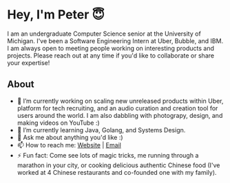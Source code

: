 # Hey, I'm Peter 😇

<!--
**weirongw23/weirongw23** is a ✨ _special_ ✨ repository because its `README.md` (this file) appears on your GitHub profile.

Here are some ideas to get you started:

- 🔭 I’m currently working on ...
- 🌱 I’m currently learning ...
- 👯 I’m looking to collaborate on ...
- 🤔 I’m looking for help with ...
- 💬 Ask me about ...
- 📫 How to reach me: ...
- 😄 Pronouns: ...
- ⚡ Fun fact: ...
-->

I am an undergraduate Computer Science senior at the University of Michigan. I've been a Software Engineering Intern at Uber, Bubble, and IBM. I am always open to meeting people working on interesting products and projects. Please reach out at any time if you'd like to collaborate or share your expertise!

<!--
## Experiences
| Company and Team  | Position | Date|
| ------------- | ------------- | ------------- |
| Uber (Maps Engineering)  | Software Engineering Intern  | Summer 2022 |
| Bubble (Visual Programming Language + User Data)  | Software Engineering Intern  | Winter 2022 |
| IBM (Intelligent Information/Computer Vision)  | Software Engineering Intern  | Spring + Summer 2021 |
| UniFlow  (Club Management Tools) | Front-End Software Engineer  | Winter 2021 |
| Aperio Systems (Cybersecurity ML)  | Product Management Intern  | Summer 2020 |
-->

## About
- 🔭 I’m currently working on scaling new unreleased products within Uber, platform for tech recruiting, and an audio curation and creation tool for users around the world. I am also dabbling with photograpy, design, and making videos on YouTube :)
- 🌱 I’m currently learning Java, Golang, and Systems Design.
- 💬 Ask me about anything you'd like :)
- 📫 How to reach me:  [Website](https://www.weirongw.io) | [Email](mailto:weirongw@umich.edu)
- ⚡ Fun fact: Come see lots of magic tricks, me running through a marathon in your city, or cooking delicious authentic Chinese food (I've worked at 4 Chinese restaurants and co-founded one with my family).
